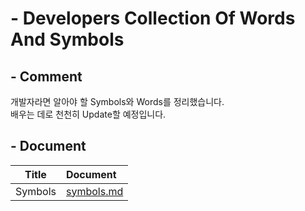# - Developers Collection Of Words And Symbols

## - Comment
개발자라면 알아야 할 Symbols와 Words를 정리했습니다.   
배우는 데로 천천히 Update할 예정입니다.

## - Document
| Title | Document |
| :---: | :--- |
| Symbols | [symbols.md](./symbols.md)
